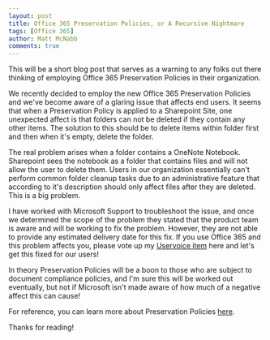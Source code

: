 ```yaml
---
layout: post
title: Office 365 Preservation Policies, or A Recursive Nightmare
tags: [Office 365]
author: Matt McNabb
comments: true
---
```


[Uservoice]: https://office365.uservoice.com/forums/273493-office-365-admin/suggestions/14093619-users-can-t-delete-folders-when-site-is-on-preserv
[Overview]: https://support.office.com/en-us/article/Overview-of-preservation-policies-9c3b1d52-40ce-4ba3-a520-9ae0be15538a?ui=en-US&rs=en-US&ad=US

This will be a short blog post that serves as a warning to any folks out there thinking of employing Office 365 Preservation Policies in their organization.

We recently decided to employ the new Office 365 Preservation Policies and we've become aware of a glaring issue that affects end users. It seems that when a Preservation Policy is applied to a Sharepoint Site, one unexpected affect is that folders can not be deleted if they contain any other items. The solution to this should be to delete items within folder first and then when it's empty, delete the folder.

The real problem arises when a folder contains a OneNote Notebook. Sharepoint sees the notebook as a folder that contains files and will not allow the user to delete them. Users in our organization essentially can't perform common folder cleanup tasks due to an administrative feature that according to it's description should only affect files after they are deleted. This is a big problem.

<!--more-->

I have worked with Microsoft Support to troubleshoot the issue, and once we determined the scope of the problem they stated that the product team is aware and will be working to fix the problem. However, they are not able to provide any estimated delivery date for this fix. If you use Office 365 and this problem affects you, please vote up my [Uservoice item][Uservoice] here and let's get this fixed for our users!

In theory Preservation Policies will be a boon to those who are subject to document compliance policies, and I'm sure this will be worked out eventually, but not if Microsoft isn't made aware of how much of a negative affect this can cause!

For reference, you can learn more about Preservation Policies [here][Overview].

Thanks for reading!